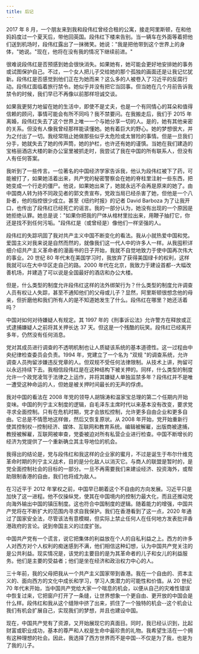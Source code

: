 ```yaml
---
title: 后记
---
```


2017 年 8 月，一个朋友来到我和段伟红曾经合租的公寓，接走阿里斯顿，在和他妈妈度过一个夏天后，带他回英国。段伟红下楼来告别。当一辆车在外面等着把他们送到机场时，段伟红露出了一抹微笑。她说："我是把他带到这个世界上的身体，"她说。"现在，他将在没有我的情况下继续前进。"

很难说段伟红是否预感到她会很快消失。如果她有，她可能会更好地安排她的事务或试图保护自己。不过，一个女人把儿子交给她的那个孤独的画面还是让我记忆犹新。段伟红是否感觉到他们正在为她而来？这么多的人被卷入了习近平的反腐行动。段伟红面临着旅行禁令。她似乎并没有把它当回事。但当她在几个月前告诉我禁令的时候，我们早已不再像以前那样坦诚交谈。

如果我更努力地留在她的生活中，即使不是丈夫，也是一个有同情心的耳朵和值得信赖的顾问，事情可能会有所不同吗？我不禁要问。在我搬走后，我们于 2015 年离婚，段伟红失去了这个世界上唯一一个与她分享一切的人。是的，她有其他亲密的关系。但没有人像我曾经那样能读懂她。她有着巨大的野心。她的梦想很大，并为之付出了一切。我经常阻止她做那些似乎太危险或太冒险的事情。但是一旦我们分手，她就失去了她的传声筒，她的护栏，也许还有她的谨慎。当她在我们建造的宝格丽酒店大楼的新办公室里被抓走时，我尝试了我在中国的所有联系人，但没有人有任何答案。

我听到了一些传言。一位著名的中国经济学家告诉我，他认为段伟红被下了药，可能被打了，如果她活着出来，共产党的秘密警察会在她的脊柱里注射一些东西，把她变成一个行走的僵尸。他说，如果她出来了，她就永远不会再是原来的她了。由中国商人转为持不同政见者的郭文贵宣布，党政当局已经杀害了她，但他是一个八卦者，他的指控很少成立。甚至《纽约时报》的记者 David Barboza 为了让我开口，也传出了段伟红已经死亡的谣言。我的一部分认为，她没有出现的一个原因是她拒绝认罪。她总是说："如果你把我的尸体从棺材里拉出来，用鞭子抽打它，你还是找不到任何污垢。"段伟红是（或曾经是）像他们一样坚强的人。

段伟红的失踪巩固了我对共产主义中国不断变化的看法。我从小就热爱中国和党。爱国主义对我来说是自然而然的，就像我们这一代人中的许多人一样。从我囤积详细介绍共产主义革命者的漫画书的日子开始，我就不自觉地致力于使中国再次伟大的事业。20 世纪 80 年代末在美国学习时，我放弃了获得美国绿卡的权利，这样我就可以在大中华区走自己的路。2000 年代在北京，我致力于建设首都--大幅改善机场，并建造了可以说是全国最好的酒店和办公大楼。

但是，什么类型的制度允许段伟红这样的法外绑架行为？什么类型的制度允许调查人员有权让人失踪，甚至不通知他们的父母或儿子？显然，阿里斯顿很想念他的母亲，但折磨他和我们所有人的是不知道她发生了什么。段伟红在哪里？她还活着吗？

中国对如何对待嫌疑人有规定。其 1997 年的《刑事诉讼法》允许警方在释放或正式逮捕嫌疑人之前将其关押长达 37 天。但这是一个残酷的玩笑。段伟红已经离开多年，仍然没有任何消息。

党对其成员进行调查的不透明机制也让人质疑该系统的基本道德性。这一过程由中央纪律检查委员会负责。1994 年，党建立了一个名为 "双规 "的调查系统，允许调查人员拘留涉嫌违反党章的人。但双规不受任何法律限制。从技术上讲，拘留可以永远持续下去。我相信段伟红是在这种结构下被关押的。同样，什么类型的制度允许一个政党凌驾于法律之上运作，并将其嫌疑人单独监禁多年？段伟红并不是唯一遭受这种命运的人，但她是被关押时间最长的无声的俘虏。

我对中国的看法在 2008 年党的领导人胡锦涛和温家宝总理的第二个任期内开始变味。中国的列宁主义制度的逻辑，自毛泽东主席时代以来基本没有改变，要求党寻求全面控制。只有在危机时期，党才会放松控制，允许更多自由企业和更多自由。它总是不情愿地这样做，然后又恢复原状。从 2008 年开始，党开始重新行使其控制权--控制经济、媒体、互联网和教育系统。编辑被解雇，出版商被逮捕，教授被解雇，互联网被审查，党委被迫对所有私营企业进行检查。中国不断增长的经济为党提供了一个重新确立其主导地位的机会。

我得出的结论是，党与段伟红和我这样的企业家的蜜月，不过是诞生于布尔什维克革命时期的列宁主义战术，目的是分化敌人以消灭它。与商人的联盟是暂时的，是党全面控制社会的目标的一部分。一旦不再需要我们来建设经济、投资海外，或帮助限制香港的自由，我们也将成为敌人。

在习近平于 2012 年掌权之前，中国早已朝着这个不自由的方向发展。习近平只是加快了这一进程。他不仅操纵党，使其在中国境内的控制力最大化，而且还推动党向海外输出中国的镇压制度。这也符合中国制度的逻辑。随着能力的增强，中国共产党将在不断扩大的范围内寻求自我保护。我们在香港看到了这一点，2020 年通过了国家安全法，尽管该法有意模糊，但实际上禁止任何人在任何地方发表批评香港政府的言论。说到帝国主义的过度扩张。

中国共产党有一个谎言，说它把集体的利益放在个人的自私利益之上。西方的许多人对西方对个人权利的痴迷感到不满，他们相信这种幻想，认为中国共产党关注的是公共利益。现实情况是，该党的主要目的是为其革命者的儿子和女儿的利益服务。他们是主要的受益者；他们是坐在经济和政治权力中心的人。

三十年前，我的父母把我从一个共产主义国家带到香港。我在一个自由的、资本主义的、面向西方的文化中成长和学习，学习人类潜力的可能性和价值。从 20 世纪 70 年代末开始，当中国共产党给大家一个喘息的机会，以便从自己的灾难性错误中恢复过来，它把窗户打开了一条缝，让世界想象一个更自由、更开放的中国会是什么样。段伟红和我从这个缝隙中挤了出来，抓住了一个独特的机会--这个机会让我们有机会扩展自己，实现我们的梦想，并且也建设中国。

现在，中国共产党有了资源，又开始展现它的真面目。同时，我已经认识到，比起财富或职业成功，基本的尊严和人权是生命中最珍贵的礼物。我希望生活在一个拥有这种理想的社会。因此，我选择了西方世界而不是中国--不仅是为了我，也是为了我的儿子。
